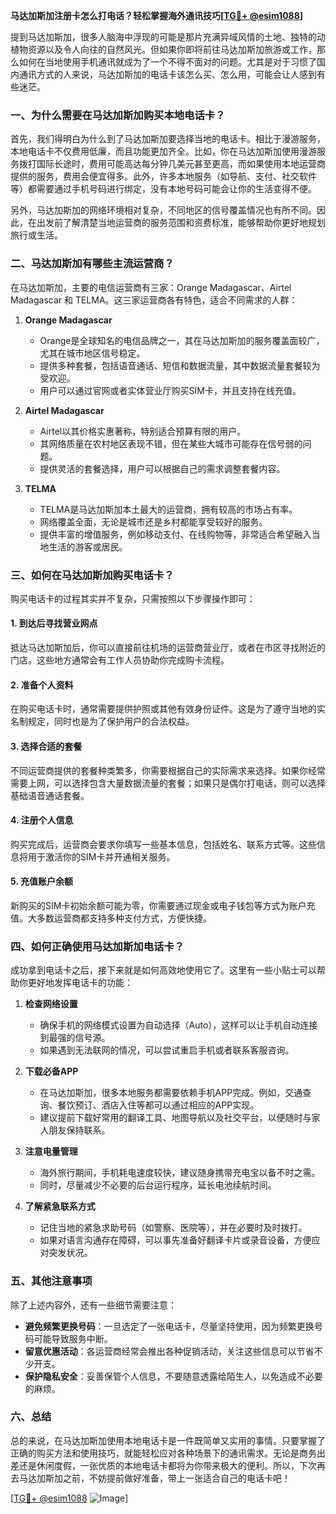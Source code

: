 **马达加斯加注册卡怎么打电话？轻松掌握海外通讯技巧[[TG💪+ @esim1088](https://t.me/s/esim1088)]**

提到马达加斯加，很多人脑海中浮现的可能是那片充满异域风情的土地、独特的动植物资源以及令人向往的自然风光。但如果你即将前往马达加斯加旅游或工作，那么如何在当地使用手机通讯就成为了一个不得不面对的问题。尤其是对于习惯了国内通讯方式的人来说，马达加斯加的电话卡该怎么买、怎么用，可能会让人感到有些迷茫。

### **一、为什么需要在马达加斯加购买本地电话卡？**

首先，我们得明白为什么到了马达加斯加要选择当地的电话卡。相比于漫游服务，本地电话卡不仅费用低廉，而且功能更加齐全。比如，你在马达加斯加使用漫游服务拨打国际长途时，费用可能高达每分钟几美元甚至更高，而如果使用本地运营商提供的服务，费用会便宜得多。此外，许多本地服务（如导航、支付、社交软件等）都需要通过手机号码进行绑定，没有本地号码可能会让你的生活变得不便。

另外，马达加斯加的网络环境相对复杂，不同地区的信号覆盖情况也有所不同。因此，在出发前了解清楚当地运营商的服务范围和资费标准，能够帮助你更好地规划旅行或生活。

### **二、马达加斯加有哪些主流运营商？**

在马达加斯加，主要的电信运营商有三家：Orange Madagascar、Airtel Madagascar 和 TELMA。这三家运营商各有特色，适合不同需求的人群：

1. **Orange Madagascar**
   - Orange是全球知名的电信品牌之一，其在马达加斯加的服务覆盖面较广，尤其在城市地区信号稳定。
   - 提供多种套餐，包括语音通话、短信和数据流量，其中数据流量套餐较为受欢迎。
   - 用户可以通过官网或者实体营业厅购买SIM卡，并且支持在线充值。

2. **Airtel Madagascar**
   - Airtel以其价格实惠著称，特别适合预算有限的用户。
   - 其网络质量在农村地区表现不错，但在某些大城市可能存在信号弱的问题。
   - 提供灵活的套餐选择，用户可以根据自己的需求调整套餐内容。

3. **TELMA**
   - TELMA是马达加斯加本土最大的运营商，拥有较高的市场占有率。
   - 网络覆盖全面，无论是城市还是乡村都能享受较好的服务。
   - 提供丰富的增值服务，例如移动支付、在线购物等，非常适合希望融入当地生活的游客或居民。

### **三、如何在马达加斯加购买电话卡？**

购买电话卡的过程其实并不复杂，只需按照以下步骤操作即可：

#### **1. 到达后寻找营业网点**
   抵达马达加斯加后，你可以直接前往机场的运营商营业厅，或者在市区寻找附近的门店。这些地方通常会有工作人员协助你完成购卡流程。

#### **2. 准备个人资料**
   在购买电话卡时，通常需要提供护照或其他有效身份证件。这是为了遵守当地的实名制规定，同时也是为了保护用户的合法权益。

#### **3. 选择合适的套餐**
   不同运营商提供的套餐种类繁多，你需要根据自己的实际需求来选择。如果你经常需要上网，可以选择包含大量数据流量的套餐；如果只是偶尔打电话，则可以选择基础语音通话套餐。

#### **4. 注册个人信息**
   购买完成后，运营商会要求你填写一些基本信息，包括姓名、联系方式等。这些信息将用于激活你的SIM卡并开通相关服务。

#### **5. 充值账户余额**
   新购买的SIM卡初始余额可能为零，你需要通过现金或电子钱包等方式为账户充值。大多数运营商都支持多种支付方式，方便快捷。

### **四、如何正确使用马达加斯加电话卡？**

成功拿到电话卡之后，接下来就是如何高效地使用它了。这里有一些小贴士可以帮助你更好地发挥电话卡的功能：

1. **检查网络设置**
   - 确保手机的网络模式设置为自动选择（Auto），这样可以让手机自动连接到最强的信号源。
   - 如果遇到无法联网的情况，可以尝试重启手机或者联系客服咨询。

2. **下载必备APP**
   - 在马达加斯加，很多本地服务都需要依赖手机APP完成。例如，交通查询、餐饮预订、酒店入住等都可以通过相应的APP实现。
   - 建议提前下载好常用的翻译工具、地图导航以及社交平台，以便随时与家人朋友保持联系。

3. **注意电量管理**
   - 海外旅行期间，手机耗电速度较快，建议随身携带充电宝以备不时之需。
   - 同时，尽量减少不必要的后台运行程序，延长电池续航时间。

4. **了解紧急联系方式**
   - 记住当地的紧急求助号码（如警察、医院等），并在必要时及时拨打。
   - 如果对语言沟通存在障碍，可以事先准备好翻译卡片或录音设备，方便应对突发状况。

### **五、其他注意事项**

除了上述内容外，还有一些细节需要注意：

- **避免频繁更换号码**：一旦选定了一张电话卡，尽量坚持使用，因为频繁更换号码可能导致服务中断。
- **留意优惠活动**：各运营商经常会推出各种促销活动，关注这些信息可以节省不少开支。
- **保护隐私安全**：妥善保管个人信息，不要随意透露给陌生人，以免造成不必要的麻烦。

### **六、总结**

总的来说，在马达加斯加使用本地电话卡是一件既简单又实用的事情。只要掌握了正确的购买方法和使用技巧，就能轻松应对各种场景下的通讯需求。无论是商务出差还是休闲度假，一张优质的本地电话卡都将为你带来极大的便利。所以，下次再去马达加斯加之前，不妨提前做好准备，带上一张适合自己的电话卡吧！

[[TG💪+ @esim1088](https://t.me/s/esim1088) ![Image](https://i.postimg.cc/4NQfJmqS/Snipaste-2025-05-13-00-14-12.png)]